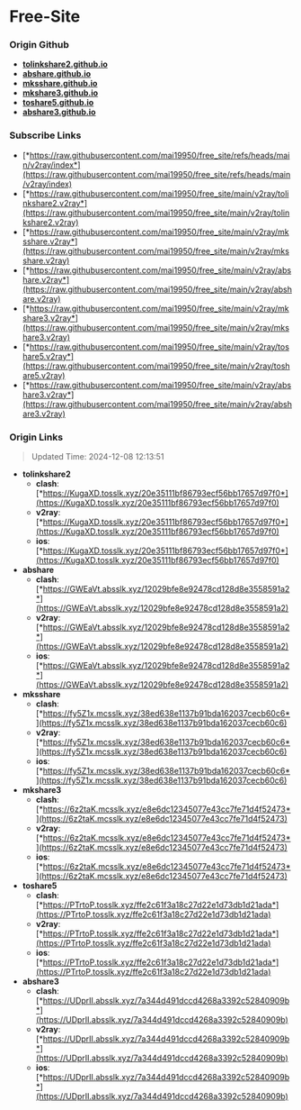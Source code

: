 # Free-Site

### Origin Github

- [**tolinkshare2.github.io**](https://github.com/tolinkshare2/tolinkshare2.github.io)
- [**abshare.github.io**](https://github.com/abshare/abshare.github.io)
- [**mksshare.github.io**](https://github.com/mksshare/mksshare.github.io)
- [**mkshare3.github.io**](https://github.com/mkshare3/mkshare3.github.io)
- [**toshare5.github.io**](https://github.com/toshare5/toshare5.github.io)
- [**abshare3.github.io**](https://github.com/abshare3/abshare3.github.io)

### Subscribe Links

- [*https://raw.githubusercontent.com/mai19950/free_site/refs/heads/main/v2ray/index*](https://raw.githubusercontent.com/mai19950/free_site/refs/heads/main/v2ray/index)
- [*https://raw.githubusercontent.com/mai19950/free_site/main/v2ray/tolinkshare2.v2ray*](https://raw.githubusercontent.com/mai19950/free_site/main/v2ray/tolinkshare2.v2ray)
- [*https://raw.githubusercontent.com/mai19950/free_site/main/v2ray/mksshare.v2ray*](https://raw.githubusercontent.com/mai19950/free_site/main/v2ray/mksshare.v2ray)
- [*https://raw.githubusercontent.com/mai19950/free_site/main/v2ray/abshare.v2ray*](https://raw.githubusercontent.com/mai19950/free_site/main/v2ray/abshare.v2ray)
- [*https://raw.githubusercontent.com/mai19950/free_site/main/v2ray/mkshare3.v2ray*](https://raw.githubusercontent.com/mai19950/free_site/main/v2ray/mkshare3.v2ray)
- [*https://raw.githubusercontent.com/mai19950/free_site/main/v2ray/toshare5.v2ray*](https://raw.githubusercontent.com/mai19950/free_site/main/v2ray/toshare5.v2ray)
- [*https://raw.githubusercontent.com/mai19950/free_site/main/v2ray/abshare3.v2ray*](https://raw.githubusercontent.com/mai19950/free_site/main/v2ray/abshare3.v2ray)

### Origin Links

> Updated Time: 2024-12-08 12:13:51

- **tolinkshare2**
  - **clash**: [*https://KugaXD.tosslk.xyz/20e35111bf86793ecf56bb17657d97f0*](https://KugaXD.tosslk.xyz/20e35111bf86793ecf56bb17657d97f0)
  - **v2ray**: [*https://KugaXD.tosslk.xyz/20e35111bf86793ecf56bb17657d97f0*](https://KugaXD.tosslk.xyz/20e35111bf86793ecf56bb17657d97f0)
  - **ios**: [*https://KugaXD.tosslk.xyz/20e35111bf86793ecf56bb17657d97f0*](https://KugaXD.tosslk.xyz/20e35111bf86793ecf56bb17657d97f0)
- **abshare**
  - **clash**: [*https://GWEaVt.absslk.xyz/12029bfe8e92478cd128d8e3558591a2*](https://GWEaVt.absslk.xyz/12029bfe8e92478cd128d8e3558591a2)
  - **v2ray**: [*https://GWEaVt.absslk.xyz/12029bfe8e92478cd128d8e3558591a2*](https://GWEaVt.absslk.xyz/12029bfe8e92478cd128d8e3558591a2)
  - **ios**: [*https://GWEaVt.absslk.xyz/12029bfe8e92478cd128d8e3558591a2*](https://GWEaVt.absslk.xyz/12029bfe8e92478cd128d8e3558591a2)
- **mksshare**
  - **clash**: [*https://fy5Z1x.mcsslk.xyz/38ed638e1137b91bda162037cecb60c6*](https://fy5Z1x.mcsslk.xyz/38ed638e1137b91bda162037cecb60c6)
  - **v2ray**: [*https://fy5Z1x.mcsslk.xyz/38ed638e1137b91bda162037cecb60c6*](https://fy5Z1x.mcsslk.xyz/38ed638e1137b91bda162037cecb60c6)
  - **ios**: [*https://fy5Z1x.mcsslk.xyz/38ed638e1137b91bda162037cecb60c6*](https://fy5Z1x.mcsslk.xyz/38ed638e1137b91bda162037cecb60c6)
- **mkshare3**
  - **clash**: [*https://6z2taK.mcsslk.xyz/e8e6dc12345077e43cc7fe71d4f52473*](https://6z2taK.mcsslk.xyz/e8e6dc12345077e43cc7fe71d4f52473)
  - **v2ray**: [*https://6z2taK.mcsslk.xyz/e8e6dc12345077e43cc7fe71d4f52473*](https://6z2taK.mcsslk.xyz/e8e6dc12345077e43cc7fe71d4f52473)
  - **ios**: [*https://6z2taK.mcsslk.xyz/e8e6dc12345077e43cc7fe71d4f52473*](https://6z2taK.mcsslk.xyz/e8e6dc12345077e43cc7fe71d4f52473)
- **toshare5**
  - **clash**: [*https://PTrtoP.tosslk.xyz/ffe2c61f3a18c27d22e1d73db1d21ada*](https://PTrtoP.tosslk.xyz/ffe2c61f3a18c27d22e1d73db1d21ada)
  - **v2ray**: [*https://PTrtoP.tosslk.xyz/ffe2c61f3a18c27d22e1d73db1d21ada*](https://PTrtoP.tosslk.xyz/ffe2c61f3a18c27d22e1d73db1d21ada)
  - **ios**: [*https://PTrtoP.tosslk.xyz/ffe2c61f3a18c27d22e1d73db1d21ada*](https://PTrtoP.tosslk.xyz/ffe2c61f3a18c27d22e1d73db1d21ada)
- **abshare3**
  - **clash**: [*https://UDprII.absslk.xyz/7a344d491dccd4268a3392c52840909b*](https://UDprII.absslk.xyz/7a344d491dccd4268a3392c52840909b)
  - **v2ray**: [*https://UDprII.absslk.xyz/7a344d491dccd4268a3392c52840909b*](https://UDprII.absslk.xyz/7a344d491dccd4268a3392c52840909b)
  - **ios**: [*https://UDprII.absslk.xyz/7a344d491dccd4268a3392c52840909b*](https://UDprII.absslk.xyz/7a344d491dccd4268a3392c52840909b)
